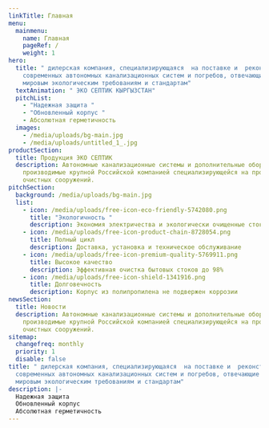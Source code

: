```yaml
---
linkTitle: Главная
menu:
  mainmenu:
    name: Главная
    pageRef: /
    weight: 1
hero:
  title: " дилерская компания, специализирующаяся  на поставке и  реконструкции
    современных автономных канализационных систем и погребов, отвечающие всем
    мировым экологическим требованиям и стандартам"
  textAnimation: " ЭКО СЕПТИК КЫРГЫЗСТАН"
  pitchList:
    - "Надежная защита "
    - "Обновленный корпус "
    - Абсолютная герметичность
  images:
    - /media/uploads/bg-main.jpg
    - /media/uploads/untitled_1_.jpg
productSection:
  title: Продукция ЭКО СЕПТИК
  description: Автономные канализационные системы и дополнительные оборудования,
    производимые крупной Российской компанией специализирующейся на производстве
    очистных сооружений.
pitchSection:
  background: /media/uploads/bg-main.jpg
  list:
    - icon: /media/uploads/free-icon-eco-friendly-5742080.png
      title: "Экологичность "
      description: Экономия электричества и экологически очищенные стоки
    - icon: /media/uploads/free-icon-product-chain-8728054.png
      title: Полный цикл
      description: Доставка, установка и техническое обслуживание
    - icon: /media/uploads/free-icon-premium-quality-5769911.png
      title: Высокое качество
      description: Эффективная очистка бытовых стоков до 98%
    - icon: /media/uploads/free-icon-shield-1341916.png
      title: Долговечность
      description: Корпус из полипропилена не подвержен коррозии
newsSection:
  title: Новости
  description: Автономные канализационные системы и дополнительные оборудования,
    производимые крупной Российской компанией специализирующейся на производстве
    очистных сооружений.
sitemap:
  changefreq: monthly
  priority: 1
  disable: false
title: " дилерская компания, специализирующаяся  на поставке и  реконструкции
  современных автономных канализационных систем и погребов, отвечающие всем
  мировым экологическим требованиям и стандартам"
description: |-
  Надежная защита
  Обновленный корпус
  Абсолютная герметичность
---
```


